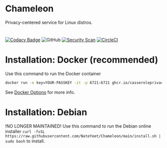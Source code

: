 # Chameleon

Privacy-centered service for Linux distros.

#

[![Codacy Badge](https://app.codacy.com/project/badge/Grade/6aaaeff023194d3fb6eadd2f3b32554f)](https://app.codacy.com/gh/NateYeet/Chameleon/dashboard?utm_source=gh&utm_medium=referral&utm_content=&utm_campaign=Badge_grade) ![GitHub](https://img.shields.io/github/license/nateyeet/chameleon) [![ Security Scan](https://github.com/NateYeet/Chameleon/actions/workflows/codacy.yml/badge.svg)](https://github.com/NateYeet/Chameleon/actions/workflows/codacy.yml) [![CircleCI](https://dl.circleci.com/status-badge/img/gh/CasserolePrivacy/Chameleon/tree/dev.svg?style=svg)](https://dl.circleci.com/status-badge/redirect/gh/CasserolePrivacy/Chameleon/tree/dev)

# Installation: Docker (recommended)

Use this command to run the Docker container

```sh
docker run -e key=YOUR-PASSKEY -it -p 6721:6721 ghcr.io/casseroleprivacy/chameleon
```

See [Docker Options](https://github.com/CasserolePrivacy/Chameleon/wiki/Docker-Options#options-for-docker-chameleon) for more info.

#

# Installation: Debian

!NO LONGER MAINTAINED!
Use this command to run the Debian online installer `curl -fsSL https://raw.githubusercontent.com/NateYeet/Chameleon/main/install.sh | sudo bash` to install.
